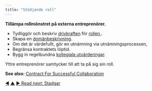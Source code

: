 ```yaml
---
title: "Stödjande roll"
---
```



<strong>Tillämpa rollmönstret på externa entreprenörer.</strong>

- Tydliggör och beskriv <a href="#" class="tooltip" title="Organizational Driver: A driver is a person’s or a group&#x27;s motive for responding to a specific situation. A driver is considered an **organizational driver** if responding to it would help the organization generate value, eliminate waste or avoid unintended consequences.">drivkraften</a> för [rollen ](role.html).
- Skapa en [domänbeskrivning](clarify-and-develop-domains.html).
- Om det är värdefullt, gör en utnämning via utnämningsprocessen,
- Begränsa kontraktets löptid.
- Bygg in regelbundna [kollegiala utvärderingar](peer-review.html).

Yttre entreprenörer samtycker till att ta på sig sin roll.

**See also:** [Contract For Successful Collaboration](contract-for-successful-collaboration.html)

<div class="bottom-nav">
<a href="transparent-salary.html" title="Back to: Transparent lönesättning">◀</a> <a href="enablers-of-collaboration.html" title="Up: Enablers of Collaboration">▲</a> <a href="bylaws.html" title="Read next: Stadgar">▶ Read next: Stadgar</a>
</div>


<script type="text/javascript">
Mousetrap.bind('g n', function() {
    window.location.href = 'bylaws.html';
    return false;
});
</script>

